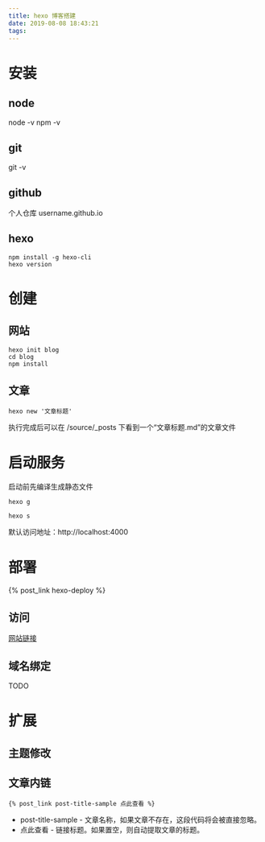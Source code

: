 ```yaml
---
title: hexo 博客搭建
date: 2019-08-08 18:43:21
tags:
---
```


# 安装

## node
node -v
npm -v

## git
git -v

## github
个人仓库
username.github.io

## hexo
```
npm install -g hexo-cli
hexo version
```

# 创建

## 网站
```
hexo init blog
cd blog
npm install
```

## 文章
```
hexo new '文章标题'
```
执行完成后可以在 /source/_posts 下看到一个“文章标题.md”的文章文件

# 启动服务
启动前先编译生成静态文件
```
hexo g
```
```
hexo s
```
默认访问地址：http://localhost:4000

# 部署
{% post_link hexo-deploy %}

## 访问
[网站链接](https://charleskou.github.io)

## 域名绑定
TODO


# 扩展

## 主题修改

## 文章内链
```
{% post_link post-title-sample 点此查看 %}
```
- post-title-sample - 文章名称，如果文章不存在，这段代码将会被直接忽略。
- 点此查看 - 链接标题。如果置空，则自动提取文章的标题。